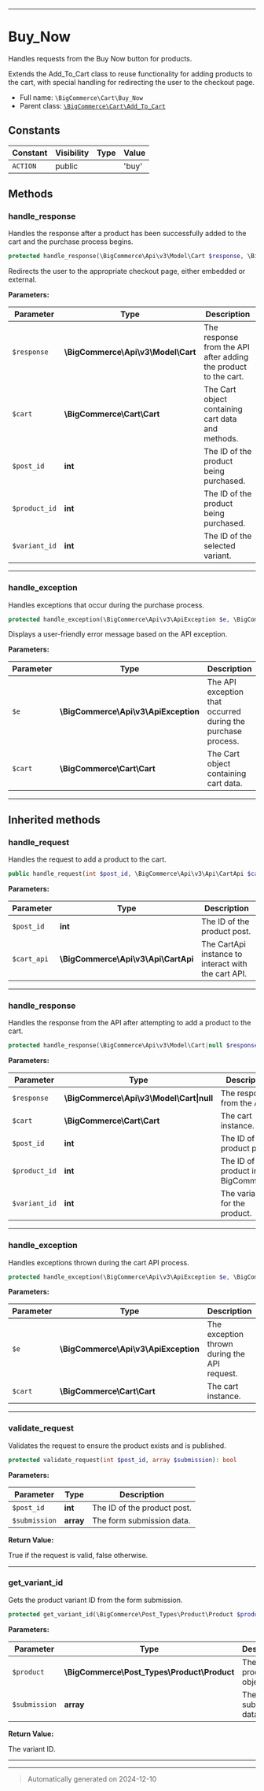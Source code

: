 ***

# Buy_Now

Handles requests from the Buy Now button for products.

Extends the Add_To_Cart class to reuse functionality for adding products to the cart,
with special handling for redirecting the user to the checkout page.

* Full name: `\BigCommerce\Cart\Buy_Now`
* Parent class: [`\BigCommerce\Cart\Add_To_Cart`](./Add_To_Cart.md)


## Constants

| Constant | Visibility | Type | Value |
|:---------|:-----------|:-----|:------|
|`ACTION`|public| |&#039;buy&#039;|


## Methods


### handle_response

Handles the response after a product has been successfully added to the cart and the purchase process begins.

```php
protected handle_response(\BigCommerce\Api\v3\Model\Cart $response, \BigCommerce\Cart\Cart $cart, int $post_id, int $product_id, int $variant_id): void
```

Redirects the user to the appropriate checkout page, either embedded or external.






**Parameters:**

| Parameter | Type | Description |
|-----------|------|-------------|
| `$response` | **\BigCommerce\Api\v3\Model\Cart** | The response from the API after adding the product to the cart. |
| `$cart` | **\BigCommerce\Cart\Cart** | The Cart object containing cart data and methods. |
| `$post_id` | **int** | The ID of the product being purchased. |
| `$product_id` | **int** | The ID of the product being purchased. |
| `$variant_id` | **int** | The ID of the selected variant. |





***

### handle_exception

Handles exceptions that occur during the purchase process.

```php
protected handle_exception(\BigCommerce\Api\v3\ApiException $e, \BigCommerce\Cart\Cart $cart): void
```

Displays a user-friendly error message based on the API exception.






**Parameters:**

| Parameter | Type | Description |
|-----------|------|-------------|
| `$e` | **\BigCommerce\Api\v3\ApiException** | The API exception that occurred during the purchase process. |
| `$cart` | **\BigCommerce\Cart\Cart** | The Cart object containing cart data. |





***


## Inherited methods


### handle_request

Handles the request to add a product to the cart.

```php
public handle_request(int $post_id, \BigCommerce\Api\v3\Api\CartApi $cart_api): void
```








**Parameters:**

| Parameter | Type | Description |
|-----------|------|-------------|
| `$post_id` | **int** | The ID of the product post. |
| `$cart_api` | **\BigCommerce\Api\v3\Api\CartApi** | The CartApi instance to interact with the cart API. |





***

### handle_response

Handles the response from the API after attempting to add a product to the cart.

```php
protected handle_response(\BigCommerce\Api\v3\Model\Cart|null $response, \BigCommerce\Cart\Cart $cart, int $post_id, int $product_id, int $variant_id): void
```








**Parameters:**

| Parameter | Type | Description |
|-----------|------|-------------|
| `$response` | **\BigCommerce\Api\v3\Model\Cart&#124;null** | The response from the API. |
| `$cart` | **\BigCommerce\Cart\Cart** | The cart instance. |
| `$post_id` | **int** | The ID of the product post. |
| `$product_id` | **int** | The ID of the product in BigCommerce. |
| `$variant_id` | **int** | The variant ID for the product. |





***

### handle_exception

Handles exceptions thrown during the cart API process.

```php
protected handle_exception(\BigCommerce\Api\v3\ApiException $e, \BigCommerce\Cart\Cart $cart): void
```








**Parameters:**

| Parameter | Type | Description |
|-----------|------|-------------|
| `$e` | **\BigCommerce\Api\v3\ApiException** | The exception thrown during the API request. |
| `$cart` | **\BigCommerce\Cart\Cart** | The cart instance. |





***

### validate_request

Validates the request to ensure the product exists and is published.

```php
protected validate_request(int $post_id, array $submission): bool
```








**Parameters:**

| Parameter | Type | Description |
|-----------|------|-------------|
| `$post_id` | **int** | The ID of the product post. |
| `$submission` | **array** | The form submission data. |


**Return Value:**

True if the request is valid, false otherwise.




***

### get_variant_id

Gets the product variant ID from the form submission.

```php
protected get_variant_id(\BigCommerce\Post_Types\Product\Product $product, array $submission): int
```








**Parameters:**

| Parameter | Type | Description |
|-----------|------|-------------|
| `$product` | **\BigCommerce\Post_Types\Product\Product** | The product object. |
| `$submission` | **array** | The form submission data. |


**Return Value:**

The variant ID.




***


***
> Automatically generated on 2024-12-10
